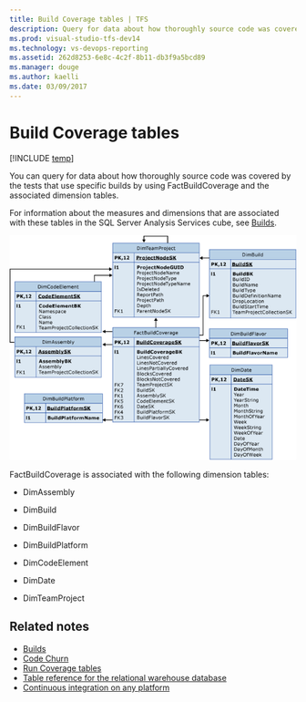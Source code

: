 ```yaml
---
title: Build Coverage tables | TFS
description: Query for data about how thoroughly source code was covered by the tests that use specific builds.
ms.prod: visual-studio-tfs-dev14
ms.technology: vs-devops-reporting
ms.assetid: 262d8253-6e8c-4c2f-8b11-db3f9a5bcd89
ms.manager: douge
ms.author: kaelli
ms.date: 03/09/2017
---
```

# Build Coverage tables

[!INCLUDE [temp](../_shared/tfs-header-17-15.md)]

You can query for data about how thoroughly source code was covered by the tests that use specific builds by using FactBuildCoverage and the associated dimension tables.  
  
 For information about the measures and dimensions that are associated with these tables in the SQL Server Analysis Services cube, see [Builds](perspective-build-analyze-report-build-details-coverage.md).  
  
 ![Build Coverage Fact Table](_img/teamproj_factbuildcoverage.png "TeamProj_FactBuildCoverage")  
  
 FactBuildCoverage is associated with the following dimension tables:  
  
-   DimAssembly  
  
-   DimBuild  
  
-   DimBuildFlavor  
  
-   DimBuildPlatform  
  
-   DimCodeElement  
  
-   DimDate  
  
-   DimTeamProject  
  
## Related notes
-  [Builds](perspective-build-analyze-report-build-details-coverage.md)   
-  [Code Churn](../excel/code-coverage-excel-report.md)   
-  [Run Coverage tables](run-coverage-tables.md)    
-  [Table reference for the relational warehouse database](table-reference-relational-warehouse-database.md) 
- [Continuous integration on any platform](../../build-release/overview.md) 
